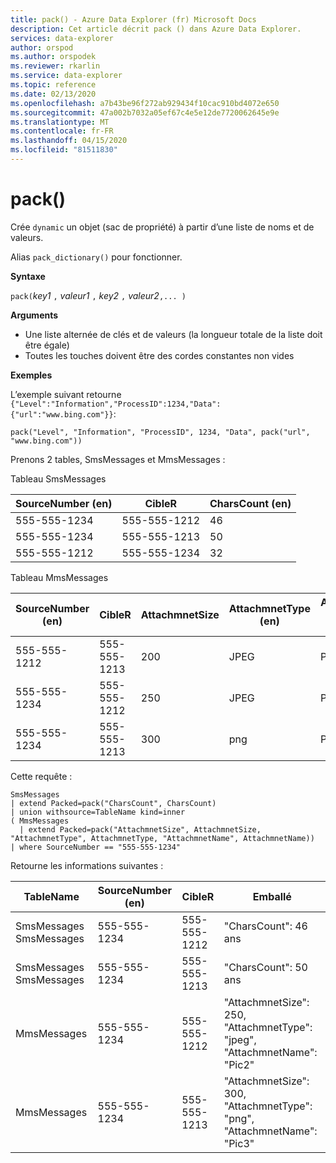 ```yaml
---
title: pack() - Azure Data Explorer (fr) Microsoft Docs
description: Cet article décrit pack () dans Azure Data Explorer.
services: data-explorer
author: orspod
ms.author: orspodek
ms.reviewer: rkarlin
ms.service: data-explorer
ms.topic: reference
ms.date: 02/13/2020
ms.openlocfilehash: a7b43be96f272ab929434f10cac910bd4072e650
ms.sourcegitcommit: 47a002b7032a05ef67c4e5e12de7720062645e9e
ms.translationtype: MT
ms.contentlocale: fr-FR
ms.lasthandoff: 04/15/2020
ms.locfileid: "81511830"
---
```

# <a name="pack"></a>pack()

Crée `dynamic` un objet (sac de propriété) à partir d’une liste de noms et de valeurs.

Alias `pack_dictionary()` pour fonctionner.

**Syntaxe**

`pack(`*key1* `,` *valeur1* `,` *key2* `,` *valeur2*`,... )`

**Arguments**

* Une liste alternée de clés et de valeurs (la longueur totale de la liste doit être égale)
* Toutes les touches doivent être des cordes constantes non vides

**Exemples**

L’exemple suivant retourne `{"Level":"Information","ProcessID":1234,"Data":{"url":"www.bing.com"}}`:

```kusto
pack("Level", "Information", "ProcessID", 1234, "Data", pack("url", "www.bing.com"))
```

Prenons 2 tables, SmsMessages et MmsMessages :

Tableau SmsMessages 

|SourceNumber (en) |CibleR| CharsCount (en)
|---|---|---
|555-555-1234 |555-555-1212 | 46 
|555-555-1234 |555-555-1213 | 50 
|555-555-1212 |555-555-1234 | 32 

Tableau MmsMessages 

|SourceNumber (en) |CibleR| AttachmnetSize | AttachmnetType (en) | AttachmnetName (en anglais seulement)
|---|---|---|---|---
|555-555-1212 |555-555-1213 | 200 | JPEG | Photo1
|555-555-1234 |555-555-1212 | 250 | JPEG | Pic2
|555-555-1234 |555-555-1213 | 300 | png | Pic3

Cette requête :
```kusto
SmsMessages 
| extend Packed=pack("CharsCount", CharsCount) 
| union withsource=TableName kind=inner 
( MmsMessages 
  | extend Packed=pack("AttachmnetSize", AttachmnetSize, "AttachmnetType", AttachmnetType, "AttachmnetName", AttachmnetName))
| where SourceNumber == "555-555-1234"
``` 

Retourne les informations suivantes :

|TableName |SourceNumber (en) |CibleR | Emballé
|---|---|---|---
|SmsMessages SmsMessages|555-555-1234 |555-555-1212 | "CharsCount": 46 ans
|SmsMessages SmsMessages|555-555-1234 |555-555-1213 | "CharsCount": 50 ans
|MmsMessages|555-555-1234 |555-555-1212 | "AttachmnetSize": 250, "AttachmnetType": "jpeg", "AttachmnetName": "Pic2"
|MmsMessages|555-555-1234 |555-555-1213 | "AttachmnetSize": 300, "AttachmnetType": "png", "AttachmnetName": "Pic3"